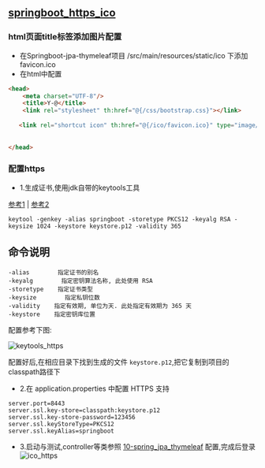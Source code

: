 [springboot_https_ico](http://blog.720ui.com/2017/springboot_05_server_tomcat_https/)
-------------------------
### html页面title标签添加图片配置
* 在Springboot-jpa-thymeleaf项目   /src/main/resources/static/ico 下添加 favicon.ico
* 在html中配置  
```html
<head>
    <meta charset="UTF-8"/>
    <title>Y-@</title>
    <link rel="stylesheet" th:href="@{/css/bootstrap.css}"></link>
    
   <link rel="shortcut icon" th:href="@{/ico/favicon.ico}" type="image/x-icon"/>
   
   
</head>
```

### 配置https
* 1.生成证书,使用jdk自带的keytools工具    

[参考1](https://www.sslshopper.com/article-how-to-create-a-self-signed-certificate-using-java-keytool.html) | [参考2](http://kzpkzp.blog.163.com/blog/static/16869581820105294490538/)

` keytool -genkey -alias springboot -storetype PKCS12 -keyalg RSA -keysize 1024 -keystore keystore.p12 -validity 365 `

命令说明
-----------
```
-alias        指定证书的别名
-keyalg        指定密钥算法名称, 此处使用 RSA
-storetype    指定证书类型
-keysize        指定私钥位数
-validity    指定有效期, 单位为天. 此处指定有效期为 365 天
-keystore    指定密钥库位置
```

配置参考下图:

![keytools_https](https://github.com/Albatronhenry/UploadFile/blob/master/pic/krytools_https.png)

配置好后,在相应目录下找到生成的文件   ` keystore.p12 `,把它复制到项目的classpath路径下

* 2.在 application.properties 中配置 HTTPS 支持
```properties
server.port=8443
server.ssl.key-store=classpath:keystore.p12
server.ssl.key-store-password=123456
server.ssl.keyStoreType=PKCS12
server.ssl.keyAlias=springboot
```
* 3.启动与测试,controller等类参照
[10-spring_jpa_thymeleaf](https://github.com/Albatronhenry/SSM/blob/master/SpringCloud/SpringBoot/10-spring_jpa_thymeleaf.md)
配置,完成后登录
![ico_https](https://github.com/Albatronhenry/UploadFile/blob/master/pic/ico_https.png)
